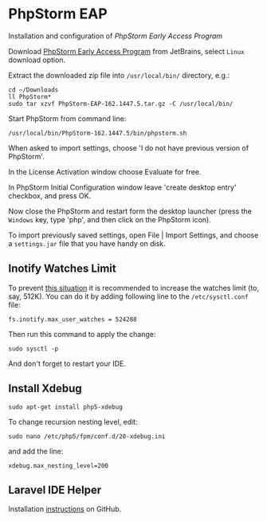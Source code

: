 # PhpStorm EAP

Installation and configuration of *PhpStorm Early Access Program*

Download [PhpStorm Early Access Program][PhpStorm EAP] from JetBrains,
select `Linux` download option.

[PhpStorm EAP]: https://confluence.jetbrains.com/display/PhpStorm/PhpStorm+Early+Access+Program

Extract the downloaded zip file into `/usr/local/bin/` directory, e.g.:

```
cd ~/Downloads
ll PhpStorm*
sudo tar xzvf PhpStorm-EAP-162.1447.5.tar.gz -C /usr/local/bin/
```

Start PhpStorm from command line:

```
/usr/local/bin/PhpStorm-162.1447.5/bin/phpstorm.sh
```

When asked to import settings, choose 'I do not have previous version of PhpStorm'.

In the License Activation window choose Evaluate for free.

In PhpStorm Initial Configuration window leave 'create desktop entry' checkbox, and press OK.

Now close the PhpStorm and restart form the desktop launcher (press the `Windows` key,
type 'php', and then click on the PhpStorm icon).

To import previously saved settings, open File | Import Settings, and choose a `settings.jar`
file that you have handy on disk.

## Inotify Watches Limit

[inotify-limit]: https://confluence.jetbrains.com/display/IDEADEV/Inotify+Watches+Limit

To prevent [this situation][inotify-limit] it is recommended to increase the watches limit (to, say, 512K).
You can do it by adding following line to the `/etc/sysctl.conf` file:

```
fs.inotify.max_user_watches = 524288
```

Then run this command to apply the change:

```
sudo sysctl -p
```

And don't forget to restart your IDE.

## Install Xdebug

```
sudo apt-get install php5-xdebug
```

To change recursion nesting level, edit:

```
sudo nano /etc/php5/fpm/conf.d/20-xdebug.ini
```

and add the line:

```
xdebug.max_nesting_level=200
```

## Laravel IDE Helper

Installation [instructions][laravel-ide-helper] on GitHub.

[laravel-ide-helper]: https://github.com/barryvdh/laravel-ide-helper

